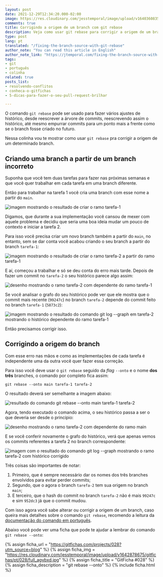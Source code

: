 ```yaml
---
layout: post
date: 2021-12-29T12:34:20.000-02:00
image: https://res.cloudinary.com/jesstemporal/image/upload/v1640360835/covers/colinha_igmf4s.png
comments: true
title: Corrigindo a origem de um branch com git rebase
description: Veja como usar git rebase para corrigir a origem de um branch
type: post
lang: pt
translated: "/fixing-the-branch-source-with-git-rebase"
author_note: "You can read this article in English"
author_note_link: "https://jtemporal.com/fixing-the-branch-source-with-git-rebase"
tags:
- git
- português
- colinha
related: true
posts_list:
- resolvendo-conflitos
- conheca-o-gitfichas
- 5-dicas-para-fazer-o-seu-pull-request-brilhar

---
```

O comando `git rebase` pode ser usado para fazer vários ajustes de histórico, desde reescrever a árvore de commits, reescrevendo assim o histórico, até mesmo empurrar commits para um ponto mais a frente como se o branch fosse criado no futuro.

Nessa colinha vou te mostrar como usar `git rebase` pra corrigir a origem de um determinado branch.

## Criando uma branch a partir de um branch incorreto

Suponha que você tem duas tarefas para fazer nas próximas semanas e que você quer trabalhar em cada tarefa em uma branch diferente.

Então para trabalhar na tarefa 1 você cria uma branch com esse nome a partir do `main`.

![imagem mostrando o resultado de criar o ramo tarefa-1](https://res.cloudinary.com/jesstemporal/image/upload/v1640805545/git-rebase-ajustar-origem/git-rebase-origem-fig-1_lidxjj.png)

Digamos, que durante a sua implementação você cansou de mexer com aquele problema e decidiu que seria uma boa ideia mudar um pouco de contexto e iniciar a tarefa 2.

Para isso você precisa criar um novo branch também a partir do `main`, no entanto, sem se dar conta você acabou criando o seu branch a partir do branch `tarefa-1`:

![imagem mostrando o resultado de criar o ramo tarefa-2 a partir do ramo tarefa-1](https://res.cloudinary.com/jesstemporal/image/upload/v1640805545/git-rebase-ajustar-origem/git-rebase-origem-fig-2_p7p989.png)

E aí, começou a trabalhar e só se deu conta do erro mais tarde. Depois de fazer um commit no `tarefa-2` o seu histórico parece algo assim:

![desenho mostrando o ramo tarefa-2 com dependente do ramo tarefa-1](https://res.cloudinary.com/jesstemporal/image/upload/v1640805546/git-rebase-ajustar-origem/git-rebase-origem-fig-3_pmml6j.jpg)

Se você analisar o grafo do seu histórico pode ver que ele mostra que o commit mais recente (`99247c`) no branch `tarefa-2` depende do commit feito no branch `tarefa-1` (`5873c2`):

![imagem mostrando o resultado do comando git log --graph em tarefa-2 mostrando o histórico dependente do ramo tarefa-1](https://res.cloudinary.com/jesstemporal/image/upload/v1640805546/git-rebase-ajustar-origem/git-rebase-origem-fig-4_cokmgg.png)

Então precisamos corrigir isso.

## Corrigindo a origem do branch

Com esse erro nas mãos e como as implementações de cada tarefa é independente uma da outra você quer fazer essa correção.

Para isso você deve usar o `git rebase` seguido da *flag* `--onto` e o nome **dos três** branches, o comando por completo fica assim:

```console
git rebase --onto main tarefa-1 tarefa-2
```

O resultado deverá ser semelhante a imagem abaixo:

![resultado do comando git rebase --onto main tarefa-1 tarefa-2](https://res.cloudinary.com/jesstemporal/image/upload/v1640805545/git-rebase-ajustar-origem/git-rebase-origem-fig-5_h8fq1z.png)

Agora, tendo executado o comando acima, o seu histórico passa a ser o que deveria ser desde o princípio:

![desenho mostrando o ramo tarefa-2 com dependente do ramo main](https://res.cloudinary.com/jesstemporal/image/upload/v1640805545/git-rebase-ajustar-origem/git-rebase-origem-fig-6_dgwv21.jpg)

E se você conferir novamente o grafo do histórico, verá que apenas vemos os commits referentes a tarefa 2 no branch correspondente:

![imagem com o resultado do comando git log --graph mostrando o ramo tarefa-2 com histórico corrigido](https://res.cloudinary.com/jesstemporal/image/upload/v1640805545/git-rebase-ajustar-origem/git-rebase-origem-fig-7_feft7i.png)

Três coisas são importantes de notar:

1. Primeiro, que é sempre necessário dar os nomes dos três branches envolvidos para evitar perder commits;
1. Segundo, que o agora o branch `tarefa-2` tem sua origem no branch `main`;
1. E terceiro, que o hash do commit no branch `tarefa-2` não é mais `99247c` e sim `952dc3` já que o commit mudou.

Com isso agora você sabe alterar ou corrigir a origem de um branch, caso queira mais detalhes sobre o comando `git rebase`, recomendo a leitura da [documentação do comando em português](https://git-scm.com/docs/git-rebase/pt_BR).

Abaixo você pode ver uma ficha que pode te ajudar a lembrar do comando `git rebase --onto`:

{% assign ficha_url = "https://gitfichas.com/projects/028?utm_source=blog" %}
{% assign ficha_img = "https://res.cloudinary.com/jesstemporal/image/upload/v1642878675/gitfichas/pt/028/full_agybxd.jpg" %}
{% assign ficha_title = "GitFicha #028" %}
{% assign ficha_description = "git rebase --onto" %}
{% include ficha.html %}